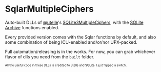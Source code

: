 # SqlarMultipleCiphers
Auto-built DLLs of [@utelle](https://github.com/utelle/SQLite3MultipleCiphers)'s [SQLite3MultipleCiphers](https://github.com/utelle/SQLite3MultipleCiphers), with the [SQLite Archive](https://www.sqlite.org/sqlar.html) functions enabled.

Every provided version comes with the Sqlar functions by default, and also some combination of being ICU-enabled and/or/nor UPX-packed.

Full automation/releasing is in the works. For now, you can grab whichever flavor of dlls you need from the `built` folder.

 <sup><sub>All the useful code in these DLLs is credited to utelle and SQLite. I just flipped a switch.</sub></sup>
